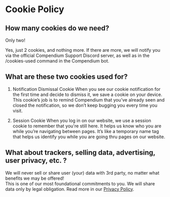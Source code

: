 # Cookie Policy

## How many cookies do we need?

Only two!

Yes, just 2 cookies, and nothing more. If there are more, we will notify you via the official Compendium Support Discord server, as well as in the /cookies-used command in the Compendium bot.

## What are these two cookies used for?

1. Notification Dismissal Cookie
   When you see our cookie notification for the first time and decide to dismiss it, we save a cookie on your device.
   This cookie’s job is to remind Compendium that you’ve already seen and closed the notification, so we don’t keep bugging you every time you visit.

2. Session Cookie
   When you log in on our website, we use a session cookie to remember that you're still here.
   It helps us know who you are while you’re navigating between pages.
   It’s like a temporary name tag that helps us identify you while you are going thru pages on our website.

## What about trackers, selling data, advertising, user privacy, etc. ?

We will never sell or share user (your) data with 3rd party, no matter what benefits we may be offered! </br>
This is one of our most foundational commitments to you.
We will share data only by legal obligation.
Read more in our [Privacy Policy](https://github.com/Compendium-Discord-Bot/Legal-Stuff-We-Are-Required-To-Share/blob/main/Privacy-Policy.md).
